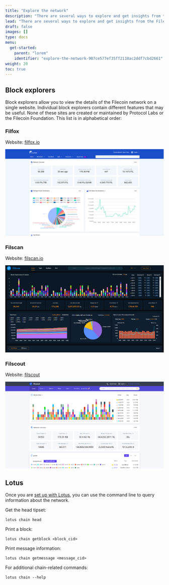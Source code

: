 ```yaml
---
title: "Explore the network"
description: "There are several ways to explore and get insights from the Filecoin network."
lead: "There are several ways to explore and get insights from the Filecoin network."
draft: false
images: []
type: docs
menu:
  get-started:
    parent: "lorem"
    identifier: "explore-the-network-907ce577ef35ff2110ac2ddf7cbd2661"
weight: 20
toc: true
---
```


## Block explorers

Block explorers allow you to view the details of the Filecoin network on a single website. Individual block explorers contain different features that may be useful. None of these sites are created or maintained by Protocol Labs or the Filecoin Foundation. This list is in alphabetical order:

### Filfox

Website: [filfox.io](https://filfox.io)

![](filfox.png)

### Filscan

Website: [filscan.io](https://filscan.io)

![](filscan.png)

### Filscout

Website: [filscout](https://filscout.io)

![](filscout.png)

## Lotus

Once you are [set up with Lotus](https://lotus.filecoin.io), you can use the command line to query information about the network.

Get the head tipset:

```shell
lotus chain head
```

Print a block:

```shell
lotus chain getblock <block_cid>
```

Print message information:

```shell
lotus chain getmessage <message_cid>
```

For additional chain-related commands:

```shell
lotus chain --help
```
